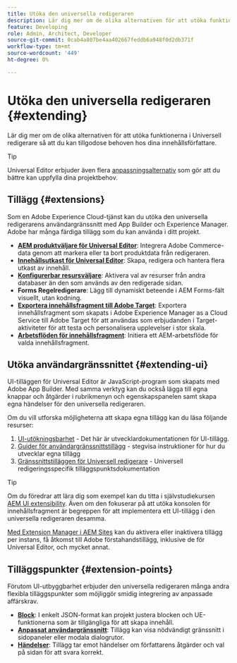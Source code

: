 ```yaml
---
title: Utöka den universella redigeraren
description: Lär dig mer om de olika alternativen för att utöka funktionerna i Universell redigerare så att du kan tillgodose behoven hos dina innehållsförfattare.
feature: Developing
role: Admin, Architect, Developer
source-git-commit: 0cab4a807be4aa402667feddb6a948f0d2db371f
workflow-type: tm+mt
source-wordcount: '449'
ht-degree: 0%

---
```



# Utöka den universella redigeraren {#extending}

Lär dig mer om de olika alternativen för att utöka funktionerna i Universell redigerare så att du kan tillgodose behoven hos dina innehållsförfattare.

>[!TIP]
>
>Universal Editor erbjuder även flera [anpassningsalternativ](/help/implementing/universal-editor/customizing.md) som gör att du bättre kan uppfylla dina projektbehov.

## Tillägg {#extensions}

Som en Adobe Experience Cloud-tjänst kan du utöka den universella redigerarens användargränssnitt med App Builder och Experience Manager. Adobe har många färdiga tillägg som du kan använda i ditt projekt.

* **[AEM produktväljare för Universal Editor](https://developer.adobe.com/uix/docs/extension-manager/extension-developed-by-adobe/ue-product-picker/)**: Integrera Adobe Commerce-data genom att markera eller ta bort produktdata från redigeraren.
* **[Innehållsutkast för Universal Editor](https://developer.adobe.com/uix/docs/extension-manager/extension-developed-by-adobe/universal-editor-content-drafts/)**: Skapa, redigera och hantera flera utkast av innehåll.
* **[Konfigurerbar resursväljare](https://developer.adobe.com/uix/docs/extension-manager/extension-developed-by-adobe/configurable-asset-picker/)**: Aktivera val av resurser från andra databaser än den som används av den redigerade sidan.
* **Forms Regelredigerare**: Lägg till dynamiskt beteende i AEM Forms-fält visuellt, utan kodning.
* **[Exportera innehållsfragment till Adobe Target](https://developer.adobe.com/uix/docs/extension-manager/extension-developed-by-adobe/exporting-content-fragment-to-adobe-target/)**: Exportera innehållsfragment som skapats i Adobe Experience Manager as a Cloud Service till Adobe Target för att användas som erbjudanden i Target-aktiviteter för att testa och personalisera upplevelser i stor skala.
* **[Arbetsflöden för innehållsfragment](https://developer.adobe.com/uix/docs/extension-manager/extension-developed-by-adobe/content-fragments-workflows/)**: Initiera ett AEM-arbetsflöde för valda innehållsfragment.

## Utöka användargränssnittet {#extending-ui}

UI-tilläggen för Universal Editor är JavaScript-program som skapats med Adobe App Builder. Med samma verktyg kan du också lägga till egna knappar och åtgärder i rubrikmenyn och egenskapspanelen samt skapa egna händelser för den universella redigeraren.

Om du vill utforska möjligheterna att skapa egna tillägg kan du läsa följande resurser:

1. [UI-utökningsbarhet](https://developer.adobe.com/uix/docs/) - Det här är utvecklardokumentationen för UI-tillägg.
1. [Guider för användargränssnittstillägg](https://developer.adobe.com/uix/docs/guides/) - stegvisa instruktioner för hur du utvecklar egna tillägg
1. [Gränssnittstilläggen för Universell redigerare](https://developer.adobe.com/uix/docs/services/aem-universal-editor/) - Universell redigeringsspecifik tilläggspunktsdokumentation

>[!TIP]
>
>Om du föredrar att lära dig som exempel kan du titta i självstudiekursen [AEM UI extensibility](https://experienceleague.adobe.com/en/docs/experience-manager-learn/cloud-service/developing/extensibility/ui/overview). Även om den fokuserar på att utöka konsolen för innehållsfragment är begreppen för att implementera ett UI-tillägg i den universella redigeraren desamma.

[Med Extension Manager i AEM Sites](https://developer.adobe.com/uix/docs/extension-manager/) kan du aktivera eller inaktivera tillägg per instans, få åtkomst till Adobe förstahandstillägg, inklusive de för Universal Editor, och mycket annat.

## Tilläggspunkter {#extension-points}

Förutom UI-utbyggbarhet erbjuder den universella redigeraren många andra flexibla tilläggspunkter som möjliggör smidig integrering av anpassade affärskrav.

* **[Block](/help/edge/developer/block-collection.md)**: I enkelt JSON-format kan projekt justera blocken och UE-funktionerna som är tillgängliga för att skapa innehåll.
* **[Anpassat användargränssnitt](#extending-ui)**: Tillägg kan visa nödvändigt gränssnitt i sidopaneler eller modala dialogrutor.
* **[Händelser](/help/implementing/universal-editor/events.md)**: Tillägg tar emot händelser om författarens åtgärder och val på sidan för att svara korrekt.
